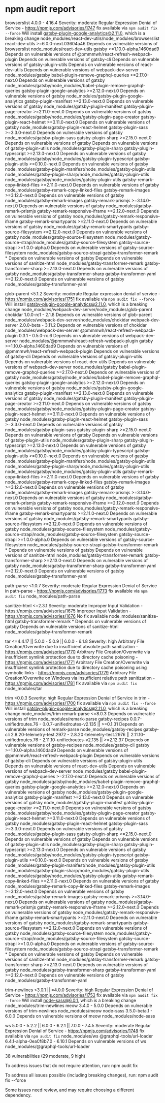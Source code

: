 # npm audit report

browserslist  4.0.0 - 4.16.4
Severity: moderate
Regular Expression Denial of Service - https://npmjs.com/advisories/1747
fix available via `npm audit fix --force`
Will install gatsby-plugin-google-analytics@2.11.0, which is a breaking change
node_modules/react-dev-utils/node_modules/browserslist
  react-dev-utils  >=6.0.0-next.03604a46
  Depends on vulnerable versions of browserslist
  node_modules/react-dev-utils
    gatsby  >=1.10.0-alpha.1460dad9
    Depends on vulnerable versions of @pmmmwh/react-refresh-webpack-plugin
    Depends on vulnerable versions of gatsby-cli
    Depends on vulnerable versions of gatsby-plugin-utils
    Depends on vulnerable versions of react-dev-utils
    Depends on vulnerable versions of webpack-dev-server
    node_modules/gatsby
      babel-plugin-remove-graphql-queries  >=2.17.0-next.0
      Depends on vulnerable versions of gatsby
      node_modules/gatsby/node_modules/babel-plugin-remove-graphql-queries
      gatsby-plugin-google-analytics  >=2.12.0-next.0
      Depends on vulnerable versions of gatsby
      node_modules/gatsby-plugin-google-analytics
      gatsby-plugin-manifest  >=2.13.0-next.0
      Depends on vulnerable versions of gatsby
      node_modules/gatsby-plugin-manifest
      gatsby-plugin-page-creator  >=2.11.0-next.0
      Depends on vulnerable versions of gatsby
      node_modules/gatsby/node_modules/gatsby-plugin-page-creator
      gatsby-plugin-react-helmet  >=3.11.0-next.0
      Depends on vulnerable versions of gatsby
      node_modules/gatsby-plugin-react-helmet
      gatsby-plugin-sass  >=3.3.0-next.0
      Depends on vulnerable versions of gatsby
      node_modules/gatsby-plugin-sass
      gatsby-plugin-sharp  >=2.15.0-next.0
      Depends on vulnerable versions of gatsby
      Depends on vulnerable versions of gatsby-plugin-utils
      node_modules/gatsby-plugin-sharp
      gatsby-plugin-typescript  >=2.13.0-next.0
      Depends on vulnerable versions of gatsby
      node_modules/gatsby/node_modules/gatsby-plugin-typescript
      gatsby-plugin-utils  >=0.10.0-next.0
      Depends on vulnerable versions of gatsby
      node_modules/gatsby-plugin-manifest/node_modules/gatsby-plugin-utils
      node_modules/gatsby-plugin-sharp/node_modules/gatsby-plugin-utils
      node_modules/gatsby/node_modules/gatsby-plugin-utils
      gatsby-remark-copy-linked-files  >=2.11.0-next.0
      Depends on vulnerable versions of gatsby
      node_modules/gatsby-remark-copy-linked-files
      gatsby-remark-images  >=3.12.0-next.0
      Depends on vulnerable versions of gatsby
      node_modules/gatsby-remark-images
      gatsby-remark-prismjs  >=3.14.0-next.0
      Depends on vulnerable versions of gatsby
      node_modules/gatsby-remark-prismjs
      gatsby-remark-responsive-iframe  >=2.12.0-next.0
      Depends on vulnerable versions of gatsby
      node_modules/gatsby-remark-responsive-iframe
      gatsby-remark-smartypants  >=2.11.0-next.0
      Depends on vulnerable versions of gatsby
      node_modules/gatsby-remark-smartypants
      gatsby-source-filesystem  >=2.12.0-next.0
      Depends on vulnerable versions of gatsby
      node_modules/gatsby-source-filesystem
      node_modules/gatsby-source-strapi/node_modules/gatsby-source-filesystem
        gatsby-source-strapi  >=1.0.0-alpha.0
        Depends on vulnerable versions of gatsby-source-filesystem
        node_modules/gatsby-source-strapi
      gatsby-transformer-remark  *
      Depends on vulnerable versions of gatsby
      Depends on vulnerable versions of sanitize-html
      node_modules/gatsby-transformer-remark
      gatsby-transformer-sharp  >=2.13.0-next.0
      Depends on vulnerable versions of gatsby
      node_modules/gatsby-transformer-sharp
      gatsby-transformer-yaml  >=2.12.0-next.0
      Depends on vulnerable versions of gatsby
      node_modules/gatsby-transformer-yaml

glob-parent  <5.1.2
Severity: moderate
Regular expression denial of service - https://npmjs.com/advisories/1751
fix available via `npm audit fix --force`
Will install gatsby-plugin-google-analytics@2.11.0, which is a breaking change
node_modules/webpack-dev-server/node_modules/glob-parent
  chokidar  1.0.0-rc1 - 2.1.8
  Depends on vulnerable versions of glob-parent
  node_modules/webpack-dev-server/node_modules/chokidar
    webpack-dev-server  2.0.0-beta - 3.11.2
    Depends on vulnerable versions of chokidar
    node_modules/webpack-dev-server
      @pmmmwh/react-refresh-webpack-plugin  0.3.1 - 0.5.0-rc.6
      Depends on vulnerable versions of webpack-dev-server
      node_modules/@pmmmwh/react-refresh-webpack-plugin
        gatsby  >=1.10.0-alpha.1460dad9
        Depends on vulnerable versions of @pmmmwh/react-refresh-webpack-plugin
        Depends on vulnerable versions of gatsby-cli
        Depends on vulnerable versions of gatsby-plugin-utils
        Depends on vulnerable versions of react-dev-utils
        Depends on vulnerable versions of webpack-dev-server
        node_modules/gatsby
          babel-plugin-remove-graphql-queries  >=2.17.0-next.0
          Depends on vulnerable versions of gatsby
          node_modules/gatsby/node_modules/babel-plugin-remove-graphql-queries
          gatsby-plugin-google-analytics  >=2.12.0-next.0
          Depends on vulnerable versions of gatsby
          node_modules/gatsby-plugin-google-analytics
          gatsby-plugin-manifest  >=2.13.0-next.0
          Depends on vulnerable versions of gatsby
          node_modules/gatsby-plugin-manifest
          gatsby-plugin-page-creator  >=2.11.0-next.0
          Depends on vulnerable versions of gatsby
          node_modules/gatsby/node_modules/gatsby-plugin-page-creator
          gatsby-plugin-react-helmet  >=3.11.0-next.0
          Depends on vulnerable versions of gatsby
          node_modules/gatsby-plugin-react-helmet
          gatsby-plugin-sass  >=3.3.0-next.0
          Depends on vulnerable versions of gatsby
          node_modules/gatsby-plugin-sass
          gatsby-plugin-sharp  >=2.15.0-next.0
          Depends on vulnerable versions of gatsby
          Depends on vulnerable versions of gatsby-plugin-utils
          node_modules/gatsby-plugin-sharp
          gatsby-plugin-typescript  >=2.13.0-next.0
          Depends on vulnerable versions of gatsby
          node_modules/gatsby/node_modules/gatsby-plugin-typescript
          gatsby-plugin-utils  >=0.10.0-next.0
          Depends on vulnerable versions of gatsby
          node_modules/gatsby-plugin-manifest/node_modules/gatsby-plugin-utils
          node_modules/gatsby-plugin-sharp/node_modules/gatsby-plugin-utils
          node_modules/gatsby/node_modules/gatsby-plugin-utils
          gatsby-remark-copy-linked-files  >=2.11.0-next.0
          Depends on vulnerable versions of gatsby
          node_modules/gatsby-remark-copy-linked-files
          gatsby-remark-images  >=3.12.0-next.0
          Depends on vulnerable versions of gatsby
          node_modules/gatsby-remark-images
          gatsby-remark-prismjs  >=3.14.0-next.0
          Depends on vulnerable versions of gatsby
          node_modules/gatsby-remark-prismjs
          gatsby-remark-responsive-iframe  >=2.12.0-next.0
          Depends on vulnerable versions of gatsby
          node_modules/gatsby-remark-responsive-iframe
          gatsby-remark-smartypants  >=2.11.0-next.0
          Depends on vulnerable versions of gatsby
          node_modules/gatsby-remark-smartypants
          gatsby-source-filesystem  >=2.12.0-next.0
          Depends on vulnerable versions of gatsby
          node_modules/gatsby-source-filesystem
          node_modules/gatsby-source-strapi/node_modules/gatsby-source-filesystem
            gatsby-source-strapi  >=1.0.0-alpha.0
            Depends on vulnerable versions of gatsby-source-filesystem
            node_modules/gatsby-source-strapi
          gatsby-transformer-remark  *
          Depends on vulnerable versions of gatsby
          Depends on vulnerable versions of sanitize-html
          node_modules/gatsby-transformer-remark
          gatsby-transformer-sharp  >=2.13.0-next.0
          Depends on vulnerable versions of gatsby
          node_modules/gatsby-transformer-sharp
          gatsby-transformer-yaml  >=2.12.0-next.0
          Depends on vulnerable versions of gatsby
          node_modules/gatsby-transformer-yaml

path-parse  <1.0.7
Severity: moderate
Regular Expression Denial of Service in path-parse - https://npmjs.com/advisories/1773
fix available via `npm audit fix`
node_modules/path-parse

sanitize-html  <=2.3.1
Severity: moderate
Improper Input Validation - https://npmjs.com/advisories/1675
Improper Input Validation - https://npmjs.com/advisories/1676
No fix available
node_modules/sanitize-html
  gatsby-transformer-remark  *
  Depends on vulnerable versions of gatsby
  Depends on vulnerable versions of sanitize-html
  node_modules/gatsby-transformer-remark

tar  <=4.4.17 || 5.0.0 - 5.0.9 || 6.0.0 - 6.1.8
Severity: high
Arbitrary File Creation/Overwrite due to insufficient absolute path sanitization - https://npmjs.com/advisories/1770
Arbitrary File Creation/Overwrite via insufficient symlink protection due to directory cache poisoning - https://npmjs.com/advisories/1771
Arbitrary File Creation/Overwrite via insufficient symlink protection due to directory cache poisoning using symbolic links - https://npmjs.com/advisories/1779
Arbitrary File Creation/Overwrite on Windows via insufficient relative path sanitization - https://npmjs.com/advisories/1781
fix available via `npm audit fix`
node_modules/tar

trim  <0.0.3
Severity: high
Regular Expression Denial of Service in trim - https://npmjs.com/advisories/1700
fix available via `npm audit fix --force`
Will install gatsby-plugin-google-analytics@2.11.0, which is a breaking change
node_modules/trim
  remark-parse  <=8.0.3
  Depends on vulnerable versions of trim
  node_modules/remark-parse
    gatsby-recipes  0.0.7-unifiedroutes.76 - 0.0.7-unifiedroutes-v2.135 || >=0.1.31
    Depends on vulnerable versions of remark-parse
    node_modules/gatsby-recipes
      gatsby-cli  2.8.20-telemetry-test.2972 - 2.8.20-telemetry-test.2976 || 2.11.10-unifiedroutes.76 - 2.11.10-unifiedroutes-v2.135 || >=2.12.37
      Depends on vulnerable versions of gatsby-recipes
      node_modules/gatsby-cli
        gatsby  >=1.10.0-alpha.1460dad9
        Depends on vulnerable versions of @pmmmwh/react-refresh-webpack-plugin
        Depends on vulnerable versions of gatsby-cli
        Depends on vulnerable versions of gatsby-plugin-utils
        Depends on vulnerable versions of react-dev-utils
        Depends on vulnerable versions of webpack-dev-server
        node_modules/gatsby
          babel-plugin-remove-graphql-queries  >=2.17.0-next.0
          Depends on vulnerable versions of gatsby
          node_modules/gatsby/node_modules/babel-plugin-remove-graphql-queries
          gatsby-plugin-google-analytics  >=2.12.0-next.0
          Depends on vulnerable versions of gatsby
          node_modules/gatsby-plugin-google-analytics
          gatsby-plugin-manifest  >=2.13.0-next.0
          Depends on vulnerable versions of gatsby
          node_modules/gatsby-plugin-manifest
          gatsby-plugin-page-creator  >=2.11.0-next.0
          Depends on vulnerable versions of gatsby
          node_modules/gatsby/node_modules/gatsby-plugin-page-creator
          gatsby-plugin-react-helmet  >=3.11.0-next.0
          Depends on vulnerable versions of gatsby
          node_modules/gatsby-plugin-react-helmet
          gatsby-plugin-sass  >=3.3.0-next.0
          Depends on vulnerable versions of gatsby
          node_modules/gatsby-plugin-sass
          gatsby-plugin-sharp  >=2.15.0-next.0
          Depends on vulnerable versions of gatsby
          Depends on vulnerable versions of gatsby-plugin-utils
          node_modules/gatsby-plugin-sharp
          gatsby-plugin-typescript  >=2.13.0-next.0
          Depends on vulnerable versions of gatsby
          node_modules/gatsby/node_modules/gatsby-plugin-typescript
          gatsby-plugin-utils  >=0.10.0-next.0
          Depends on vulnerable versions of gatsby
          node_modules/gatsby-plugin-manifest/node_modules/gatsby-plugin-utils
          node_modules/gatsby-plugin-sharp/node_modules/gatsby-plugin-utils
          node_modules/gatsby/node_modules/gatsby-plugin-utils
          gatsby-remark-copy-linked-files  >=2.11.0-next.0
          Depends on vulnerable versions of gatsby
          node_modules/gatsby-remark-copy-linked-files
          gatsby-remark-images  >=3.12.0-next.0
          Depends on vulnerable versions of gatsby
          node_modules/gatsby-remark-images
          gatsby-remark-prismjs  >=3.14.0-next.0
          Depends on vulnerable versions of gatsby
          node_modules/gatsby-remark-prismjs
          gatsby-remark-responsive-iframe  >=2.12.0-next.0
          Depends on vulnerable versions of gatsby
          node_modules/gatsby-remark-responsive-iframe
          gatsby-remark-smartypants  >=2.11.0-next.0
          Depends on vulnerable versions of gatsby
          node_modules/gatsby-remark-smartypants
          gatsby-source-filesystem  >=2.12.0-next.0
          Depends on vulnerable versions of gatsby
          node_modules/gatsby-source-filesystem
          node_modules/gatsby-source-strapi/node_modules/gatsby-source-filesystem
            gatsby-source-strapi  >=1.0.0-alpha.0
            Depends on vulnerable versions of gatsby-source-filesystem
            node_modules/gatsby-source-strapi
          gatsby-transformer-remark  *
          Depends on vulnerable versions of gatsby
          Depends on vulnerable versions of sanitize-html
          node_modules/gatsby-transformer-remark
          gatsby-transformer-sharp  >=2.13.0-next.0
          Depends on vulnerable versions of gatsby
          node_modules/gatsby-transformer-sharp
          gatsby-transformer-yaml  >=2.12.0-next.0
          Depends on vulnerable versions of gatsby
          node_modules/gatsby-transformer-yaml

trim-newlines  <3.0.1 || =4.0.0
Severity: high
Regular Expression Denial of Service - https://npmjs.com/advisories/1753
fix available via `npm audit fix --force`
Will install node-sass@6.0.1, which is a breaking change
node_modules/trim-newlines
  meow  3.4.0 - 5.0.0
  Depends on vulnerable versions of trim-newlines
  node_modules/meow
    node-sass  3.5.0-beta.1 - 6.0.0
    Depends on vulnerable versions of meow
    node_modules/node-sass

ws  5.0.0 - 5.2.2 || 6.0.0 - 6.2.1 || 7.0.0 - 7.4.5
Severity: moderate
Regular Expression Denial of Service - https://npmjs.com/advisories/1748
fix available via `npm audit fix`
node_modules/ws
  @graphql-tools/url-loader  6.4.1-alpha-0ea0f8b7.0 - 6.10.1
  Depends on vulnerable versions of ws
  node_modules/@graphql-tools/url-loader

38 vulnerabilities (29 moderate, 9 high)

To address issues that do not require attention, run:
  npm audit fix

To address all issues possible (including breaking changes), run:
  npm audit fix --force

Some issues need review, and may require choosing
a different dependency.
